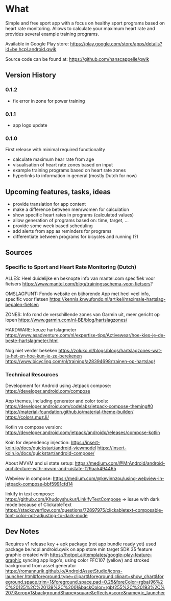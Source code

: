 # What

Simple and free sport app with a focus on healthy sport programs based on heart rate monitoring. 
Allows to calculate your maximum heart rate and provides several example training programs.  

Available in Google Play store: https://play.google.com/store/apps/details?id=be.hcpl.android.qwik

Source code can be found at: https://github.com/hanscappelle/qwik

## Version History

### 0.1.2

- fix error in zone for power training

### 0.1.1

- app logo update

### 0.1.0

First release with minimal required functionality

- calculate maximum hear rate from age
- visualisation of heart rate zones based on input
- example training programs based on heart rate zones
- hyperlinks to information in general (mostly Dutch for now)

## Upcoming features, tasks, ideas

- provide translation for app content
- make a difference between men/women for calculation 
- show specific heart rates in programs (calculated values)
- allow generation of programs based on: time, target, ...
- provide some week based scheduling
- add alerts from app as reminders for programs
- differentiate between programs for bicycles and running (?)

## Sources

### Specific to Sport and Heart Rate Monitoring (Dutch)

ALLES: Heel duidelijke en beknopte info van mantel.com specifiek voor fietsers
https://www.mantel.com/blog/trainingsschema-voor-fietsers?

OMSLAGPUNT: Fondo website en bijhorende App met heel veel info, specific voor fietsen
https://kennis.knwufondo.nl/artikel/maximale-hartslag-bepalen-fietsen

ZONES: Info rond de verschillende zones van Garmin uit, meer gericht op lopen
https://www.garmin.com/nl-BE/blog/hartslagzones/

HARDWARE: keuze hartslagmeter
https://www.asadventure.com/nl/expertise-tips/Activewear/hoe-kies-je-de-beste-hartslagmeter.html

Nog niet verder bekeken
https://zoluko.nl/blogs/blogs/hartslagzones-wat-is-het-en-hoe-kun-je-ze-berekenen
https://www.bicycling.com/nl/training/a28394698/trainen-op-hartslag/

### Technical Resources

Development for Android using Jetpack compose: https://developer.android.com/compose

App themes, including generator and color tools:
https://developer.android.com/codelabs/jetpack-compose-theming#0
https://material-foundation.github.io/material-theme-builder/
https://colors.muz.li/

Kotlin vs compose version:
https://developer.android.com/jetpack/androidx/releases/compose-kotlin

Koin for dependency injection:
https://insert-koin.io/docs/quickstart/android-viewmodel
https://insert-koin.io/docs/quickstart/android-compose/

About MVVM and ui state setup:
https://medium.com/@MrAndroid/android-architecture-with-mvvm-and-uistate-f29aa5494465

Webview in compose:
https://medium.com/@kevinnzou/using-webview-in-jetpack-compose-bbf5991cfd14

linkify in text compose:
https://github.com/Khudoyshukur/LinkifyTextCompose
=> issue with dark mode because of ClickableText
https://stackoverflow.com/questions/72897975/clickabletext-composable-font-color-not-adjusting-to-dark-mode

## Dev Notes

Requires v1 release key + apk package (not app bundle ready yet)
used package be.hcpl.android.qwik on app store
min target SDK 35
feature graphic created with https://hotpot.ai/templates/google-play-feature-graphic
syncing app logo's, using color FFC107 (yellow) and stroked background from asset generator
https://romannurik.github.io/AndroidAssetStudio/icons-launcher.html#foreground.type=clipart&foreground.clipart=show_chart&foreground.space.trim=1&foreground.space.pad=0.25&foreColor=rgba(96%2C%20125%2C%20139%2C%200)&backColor=rgb(255%2C%20193%2C%207)&crop=1&backgroundShape=square&effects=score&name=ic_launcher